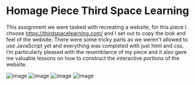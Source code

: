 # Homage Piece Third Space Learning

This assignment we were tasked with recreating a website, for this piece I choose https://thirdspacelearning.com/ and I set out to copy the look and feel of the website. There were some tricky parts as we weren't allowed to use JavaScript yet and everything was completed with just html and css. I’m particularly pleased with the resemblance of my piece and it also gave me valuable lessons on how to construct the interactive portions of the website.

![image](https://github.com/Sacha1995/thirdspacelearning/assets/169173663/f317aa62-8b41-49cc-92b9-2e006a67f5a9)
![image](https://github.com/Sacha1995/thirdspacelearning/assets/169173663/adf90a3f-fed3-4c52-9a02-4bd5038132ec)
![image](https://github.com/Sacha1995/thirdspacelearning/assets/169173663/77fc5f8d-605b-492e-92fa-682677530def)
![image](https://github.com/Sacha1995/thirdspacelearning/assets/169173663/81fedf94-7350-4d5e-b133-42cc9dc85e9a)
